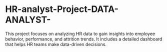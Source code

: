 # HR-analyst-Project-DATA-ANALYST-
This project focuses on analyzing HR data to gain insights into employee behavior, performance, and attrition trends. It includes a detailed dashboard that helps HR teams make data-driven decisions.
